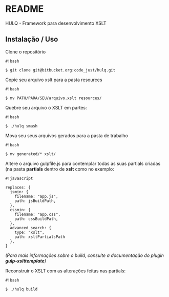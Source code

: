 # README #

HULQ - Framework para desenvolvimento XSLT

## Instalação / Uso ##

Clone o repositório

```
#!bash

$ git clone git@bitbucket.org:code_just/hulq.git
```

Copie seu arquivo xslt para a pasta resources

```
#!bash

$ mv PATH/PARA/SEU/arquivo.xslt resources/
```
Quebre seu arquivo o XSLT em partes:

```
#!bash

$ ./hulq smash
```
Mova seu seus arquivos gerados para a pasta de trabalho

```
#!bash

$ mv generated/* xslt/
```
Altere o arquivo gulpfile.js para contemplar todas as suas partials criadas (na pasta **partials** dentro de **xslt** como no exemplo:

```
#!javascript

replaces: {
  jsmin: {
    filename: "app.js",
    path: jsBuildPath,
  },  
  cssmin: {
    filename: "app.css",
    path: cssBuildPath,
  },  
  advanced_search: {
    type: "xslt",
    path: xsltPartialsPath
  },  
} 
```

*(Para mais informações sobre o build, consulte a documentação do plugin **gulp-xslttemplate**)*

Reconstruir o XSLT com as alterações feitas nas partials:
```
#!bash

$ ./hulq build
```